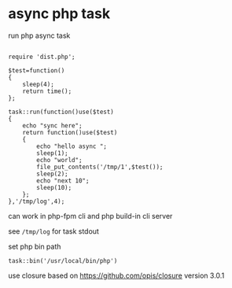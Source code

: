 # async php task


run php async task

```

require 'dist.php';

$test=function()
{
	sleep(4);
	return time();
};

task::run(function()use($test)
{
	echo "sync here";
	return function()use($test)
	{
		echo "hello async ";
		sleep(1);
		echo "world";
		file_put_contents('/tmp/1',$test());
		sleep(2);
		echo "next 10";
		sleep(10);
	};
},'/tmp/log',4);

```

can work in php-fpm cli and php build-in cli server



see `/tmp/log` for task stdout


set php bin path
```
task::bin('/usr/local/bin/php')
```


use closure based on https://github.com/opis/closure  version 3.0.1
